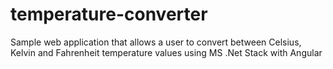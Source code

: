 # temperature-converter
Sample web application that allows a user to convert between Celsius, Kelvin and Fahrenheit temperature values using MS .Net Stack with Angular
